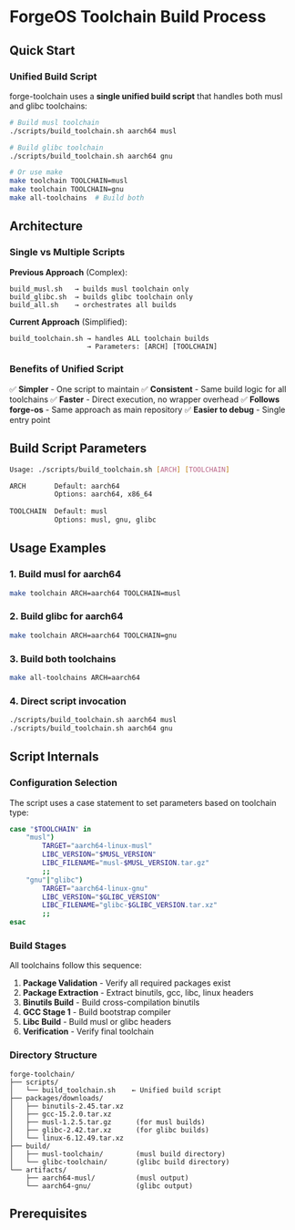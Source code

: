 # ForgeOS Toolchain Build Process

## Quick Start

### Unified Build Script

forge-toolchain uses a **single unified build script** that handles both musl and glibc toolchains:

```bash
# Build musl toolchain
./scripts/build_toolchain.sh aarch64 musl

# Build glibc toolchain
./scripts/build_toolchain.sh aarch64 gnu

# Or use make
make toolchain TOOLCHAIN=musl
make toolchain TOOLCHAIN=gnu
make all-toolchains  # Build both
```

## Architecture

### Single vs Multiple Scripts

**Previous Approach** (Complex):
```
build_musl.sh   → builds musl toolchain only
build_glibc.sh  → builds glibc toolchain only
build_all.sh    → orchestrates all builds
```

**Current Approach** (Simplified):
```
build_toolchain.sh → handles ALL toolchain builds
                   → Parameters: [ARCH] [TOOLCHAIN]
```

### Benefits of Unified Script

✅ **Simpler** - One script to maintain
✅ **Consistent** - Same build logic for all toolchains
✅ **Faster** - Direct execution, no wrapper overhead
✅ **Follows forge-os** - Same approach as main repository
✅ **Easier to debug** - Single entry point

## Build Script Parameters

```bash
Usage: ./scripts/build_toolchain.sh [ARCH] [TOOLCHAIN]

ARCH       Default: aarch64
           Options: aarch64, x86_64
           
TOOLCHAIN  Default: musl
           Options: musl, gnu, glibc
```

## Usage Examples

### 1. Build musl for aarch64
```bash
make toolchain ARCH=aarch64 TOOLCHAIN=musl
```

### 2. Build glibc for aarch64
```bash
make toolchain ARCH=aarch64 TOOLCHAIN=gnu
```

### 3. Build both toolchains
```bash
make all-toolchains ARCH=aarch64
```

### 4. Direct script invocation
```bash
./scripts/build_toolchain.sh aarch64 musl
./scripts/build_toolchain.sh aarch64 gnu
```

## Script Internals

### Configuration Selection

The script uses a case statement to set parameters based on toolchain type:

```bash
case "$TOOLCHAIN" in
    "musl")
        TARGET="aarch64-linux-musl"
        LIBC_VERSION="$MUSL_VERSION"
        LIBC_FILENAME="musl-$MUSL_VERSION.tar.gz"
        ;;
    "gnu"|"glibc")
        TARGET="aarch64-linux-gnu"
        LIBC_VERSION="$GLIBC_VERSION"
        LIBC_FILENAME="glibc-$GLIBC_VERSION.tar.xz"
        ;;
esac
```

### Build Stages

All toolchains follow this sequence:

1. **Package Validation** - Verify all required packages exist
2. **Package Extraction** - Extract binutils, gcc, libc, linux headers
3. **Binutils Build** - Build cross-compilation binutils
4. **GCC Stage 1** - Build bootstrap compiler
5. **Libc Build** - Build musl or glibc headers
6. **Verification** - Verify final toolchain

### Directory Structure

```
forge-toolchain/
├── scripts/
│   └── build_toolchain.sh    ← Unified build script
├── packages/downloads/
│   ├── binutils-2.45.tar.xz
│   ├── gcc-15.2.0.tar.xz
│   ├── musl-1.2.5.tar.gz      (for musl builds)
│   ├── glibc-2.42.tar.xz      (for glibc builds)
│   └── linux-6.12.49.tar.xz
├── build/
│   ├── musl-toolchain/        (musl build directory)
│   └── glibc-toolchain/       (glibc build directory)
└── artifacts/
    ├── aarch64-musl/          (musl output)
    └── aarch64-gnu/           (glibc output)
```

## Prerequisites

